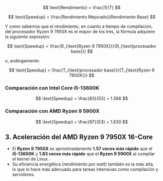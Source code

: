$$ \text{Rendimiento} = \frac{1}{T} $$

$$ \text{Speedup} = \frac{Rendimiento Mejorado}{Rendimiento Base} $$

Y como sabemos que el rendimiento, en cuanto a tiempo de compilación, del procesador Ryzen 9 7950X es el mayor de los tres, la fórmula adquiere la siguiente expresión:

$$ \text{Speedup} = \frac{R_{\text{Ryzen 9 7950X}}}{R_{\text{procesador base}}} $$

o, análogamente: 

$$ \text{Speedup} = \frac{T_{\text{procesador base}}}{T_{\text{Ryzen 9 7950X}}} $$

### **Comparación con Intel Core i5-13600K**  

$$ \text{Speedup} = \frac{83}{53} = 1.566 $$

### **Comparación con AMD Ryzen 9 5900X**  

$$ \text{Speedup} = \frac{97}{53} = 1.830 $$


## 3. Aceleración del AMD Ryzen 9 7950X 16-Core  

- El **Ryzen 9 7950X** es aproximadamente **1.57 veces más rápido** que el **i5-13600K** y **1.83 veces más rápido** que el **Ryzen 9 5900X** al compilar el kernel de Linux.  
- Su eficiencia energética (rendimiento por watt) también es la más alta, lo que lo hace más adecuado para tareas intensivas como compilación y servidores.  
